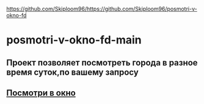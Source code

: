 https://github.com/Skiploom96/https://github.com/Skiploom96/posmotri-v-okno-fd
# posmotri-v-okno-fd-main
## Проект позволяет посмотреть города в разное время суток,по вашему запросу 
## [Посмотри в окно](https://github.com/Skiploom96/posmotri_v_okno)
